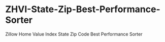 # ZHVI-State-Zip-Best-Performance-Sorter
Zillow Home Value Index State Zip Code Best Performance Sorter
